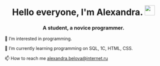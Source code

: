 <h1 align="center">Hello everyone, I'm Alexandra.
<img src="https://github.com/blackcater/blackcater/raw/main/images/Hi.gif" height="32"/></h1>
<h3 align="center">A student, a novice programmer.</h3>

👀 I’m interested in programming.

🌱 I’m currently learning programming on SQL, 1С, HTML, CSS.

📫 How to reach me alexandra.belova@internet.ru
